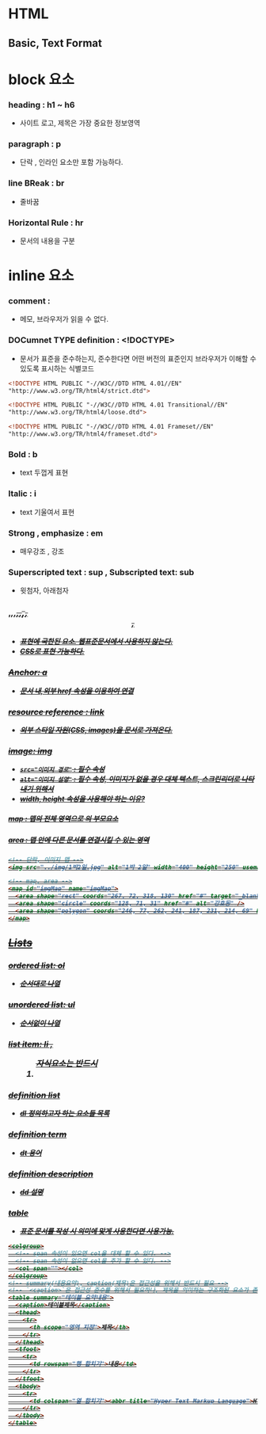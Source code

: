 # HTML

## Basic, Text Format

# block 요소
### heading : h1 ~ h6
- 사이트 로고, 제목은 가장 중요한 정보영역
### paragraph : p
- 단락 , 인라인 요소만 포함 가능하다.
### line BReak : br
- 줄바꿈
### Horizontal Rule : hr
- 문서의 내용을 구분

# inline 요소
### comment : <!-- -->
- 메모, 브라우저가 읽을 수 없다.

### DOCumnet TYPE definition : <!DOCTYPE>
- 문서가 표준을 준수하는지, 준수한다면 어떤 버전의 표준인지 브라우저가 이해할 수 있도록 표시하는 식별코드
```html
<!DOCTYPE HTML PUBLIC "-//W3C//DTD HTML 4.01//EN"
"http://www.w3.org/TR/html4/strict.dtd">

<!DOCTYPE HTML PUBLIC "-//W3C//DTD HTML 4.01 Transitional//EN"
"http://www.w3.org/TR/html4/loose.dtd">

<!DOCTYPE HTML PUBLIC "-//W3C//DTD HTML 4.01 Frameset//EN"
"http://www.w3.org/TR/html4/frameset.dtd">
```

### Bold : b
- text 두껍게 표현
### ltalic : i
- text 기울여서 표현
### Strong , emphasize : em
- 매우강조 , 강조
### Superscripted text : sup , Subscripted text: sub
- 윗첨자, 아래첨자

### <b>,<i>,<u>,<strike>,<s>,<big>,<small>,<center>,<font>
- 표현에 국한된 요소. 웹표준문서에서 사용하지 않는다.
- CSS로 표현 가능하다.

### Anchor: a
- 문서 내,외부 href 속성을 이용하여 연결
### resource reference : link
- 외부 스타일 자원(CSS, images)을 문서로 가져온다.


### image: img
- `src="이미지 경로"` : 필수 속성
- `alt="이미지 설명"` : 필수 속성, 이미지가 없을 경우 대체 텍스트, 스크린리더로 나타내기 위해서
- width, height 속성을 사용해야 하는 이유?


##### map : 맵의 전체 영역으로 <area/>의 부모요소
##### area : 맵 안에 다른 문서를 연결시킬 수 있는 영역

```html
<!-- 단락, 이미지 맵 -->
<img src="../img/1박2일.jpg" alt="1박 2일" width="400" height="250" usemap="#imgMap" />

<!-- map, area -->
<map id="imgMap" name="imgMap">
  <area shape="rect" coords="267, 72, 318, 130" href="#" target="_blank" alt="이수근" />
  <area shape="circle" coords="128, 71, 31" href="#" alt="강호동" />
  <area shape="polygon" coords="246, 77, 262, 241, 187, 231, 214, 69" href="#" alt="이수근" />
</map>
```

## Lists
### ordered list: ol
- 순서대로 나열
### unordered list: ul
- 순서없이 나열
### list item: li , <ul><ol> 자식요소는 반드시 <li>

### definition list
- dl 정의하고자 하는 요소들 목록
### definition term
- dt 용어
### definition description
- dd 설명


### table
- 표준 문서를 작성 시 의미에 맞게 사용한다면 사용가능.

```html
<colgroup>
  <!-- span 속성이 있으면 col을 대체 할 수 있다. -->
  <!-- span 속성이 없으면 col을 추가 할 수 있다. -->
  <col span=""></col>
</colgroup>
<!-- summary(내용요약), caption(제목)은 접근성을 위해서 반드시 필요 -->
<!-- `<caption>`은 접근성 준수를 위해서 필요하나, 제목을 의미하는 구조화된 요소가 존재할 경우 생략 가능하다 -->
<table summary="테이블 요약내용">
  <caption>테이블제목</caption>
  <thead>
    <tr>
      <th scope="영역 지정">제목</th>
    </tr>
  </thead>
  <tfoot>
    <tr>
      <td rowspan="행 합치기">내용</td>
    </tr>
  </tfoot>
  <tbody>
    <tr>
      <td colspan="열 합치기"><abbr title="Hyper Text Markup Language">HTML(축약 설정)</abbr></td>
    </tr>
  </tbody>
</table>
```
